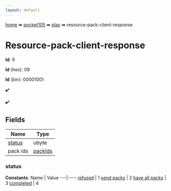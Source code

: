 ```yaml
---
layout: default
---
```


[home](/) ➡ [pocket105](/protocol/pocket105) ➡ [play](/protocol/pocket105/play) ➡ resource-pack-client-response

# Resource-pack-client-response

**Id**: 9

**Id** (hex): 09

**Id** (bin): 00001001

✔️

✔️

## Fields

Name | Type
---|---
[status](#status) | ubyte
pack ids | [packIds](/protocol/pocket105/arrays)

### status

**Constants**:
Name | Value
---|:---:
[refused](status_refused) | 1
[send packs](status_send-packs) | 2
[have all packs](status_have-all-packs) | 3
[completed](status_completed) | 4


